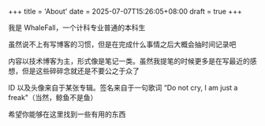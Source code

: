 +++
title = 'About'
date = 2025-07-07T15:26:05+08:00
draft = true
+++


我是 WhaleFall，一个计科专业普通的本科生

虽然说不上有写博客的习惯，但是在完成什么事情之后大概会抽时间记录吧

内容以技术博客为主，形式像是笔记一类。虽然我提笔的时候更多是在写最近的感想，但是这些碎碎念就还是不要公之于众了

ID 以及头像来自于某张专辑。签名来自于一句歌词 “Do not cry, I am just a freak"（当然，鲸鱼不是鱼）

希望你能够在这里找到一些有用的东西